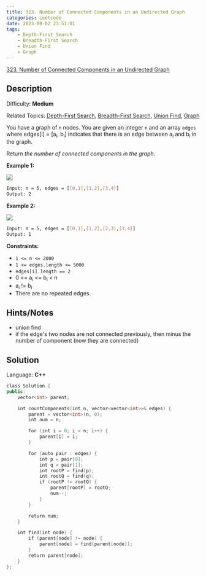 ```yaml
---
title: 323. Number of Connected Components in an Undirected Graph
categories: Leetcode
date: 2023-09-02 23:51:01
tags:
    - Depth-First Search
    - Breadth-First Search
    - Union Find
    - Graph
---
```


[323\. Number of Connected Components in an Undirected Graph](https://leetcode.com/problems/number-of-connected-components-in-an-undirected-graph/)

## Description

Difficulty: **Medium**

Related Topics: [Depth-First Search](https://leetcode.com/tag/https://leetcode.com/tag/depth-first-search//), [Breadth-First Search](https://leetcode.com/tag/https://leetcode.com/tag/breadth-first-search//), [Union Find](https://leetcode.com/tag/https://leetcode.com/tag/union-find//), [Graph](https://leetcode.com/tag/https://leetcode.com/tag/graph//)

You have a graph of `n` nodes. You are given an integer `n` and an array `edges` where edges[i] = [a<sub>i</sub>, b<sub>i</sub>] indicates that there is an edge between a<sub>i</sub> and b<sub>i</sub> in the graph.

Return _the number of connected components in the graph_.

**Example 1:**

![](https://assets.leetcode.com/uploads/2021/03/14/conn1-graph.jpg)

```bash
Input: n = 5, edges = [[0,1],[1,2],[3,4]]
Output: 2
```

**Example 2:**

![](https://assets.leetcode.com/uploads/2021/03/14/conn2-graph.jpg)

```bash
Input: n = 5, edges = [[0,1],[1,2],[2,3],[3,4]]
Output: 1
```

**Constraints:**

* `1 <= n <= 2000`
* `1 <= edges.length <= 5000`
* `edges[i].length == 2`
* 0 <= a<sub>i</sub> <= b<sub>i</sub> < n
* a<sub>i</sub> != b<sub>i</sub>
* There are no repeated edges.

## Hints/Notes

* union find
* if the edge's two nodes are not connected previously, then minus the number of component
(now they are connected)

## Solution

Language: **C++**

```C++
class Solution {
public:
    vector<int> parent;

    int countComponents(int n, vector<vector<int>>& edges) {
        parent = vector<int>(n, 0);
        int num = n;

        for (int i = 0; i < n; i++) {
            parent[i] = i;
        }

        for (auto pair : edges) {
            int p = pair[0];
            int q = pair[1];
            int rootP = find(p);
            int rootQ = find(q);
            if (rootP != rootQ) {
                parent[rootP] = rootQ;
                num--;
            }
        }

        return num;
    }

    int find(int node) {
        if (parent[node] != node) {
            parent[node] = find(parent[node]);
        }
        return parent[node];
    }
};
```
